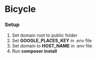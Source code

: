 # Bicycle

### Setup ###

1. Set domain root to public folder
2. Set __GOOGLE_PLACES_KEY__ in .env file
3. Set domain to __HOST_NAME__ in .env file
4. Run __composer install__ 

